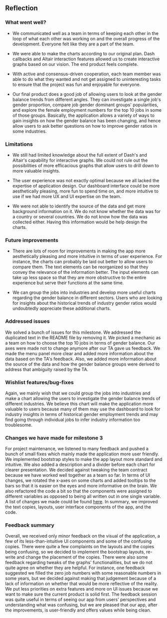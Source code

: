 ## Reflection

### What went well?

- We communicated well as a team in terms of keeping each other in the loop of what each other was working on and the overall progress of the development. Everyone felt like they are a part of the team.

- We were able to make the charts according to our original plan. Dash callbacks and Altair interaction features allowed us to create interactive graphs based on our vision. The end product feels complete.

- With active and consensus-driven cooperation, each team member was able to do what they wanted and not get assigned to uninteresting tasks to ensure that the project was fun and enjoyable for everyone.

- Our final product does a good job of allowing users to look at the gender balance trends from different angles. They can investigate a single job's gender proportion, compare job gender dominant groups' popularities, and explore the female employment numbers for the top 10 jobs in some of those groups. Basically, the application allows a variety of ways to gain insights on how the gender balance has been changing, and hence allow users to ask better questions on how to improve gender ratios in some industries.

### Limitations

- We still had limited knowledge about the full extent of Dash's and Altair's capability for interactive graphs. We could not rule out the possibilities of more efficacious graphs that allow users to drill down to more valuable insights.    

- The user experience was not exactly optimal because we all lacked the expertise of application design. Our dashboard interface could be more aesthetically pleasing, more fun to spend time on, and more intuitive to use if we had more UX and UI expertise on the team.

- We were not able to identify the source of the data and get more background information on it. We do not know whether the data was for a country or several countries. We do not know how the data was collected either. Having this information would be help design the charts.

### Future improvements

- There are lots of room for improvements in making the app more aesthetically pleasing and more intuitive in terms of user experience. For instance, the charts can probably be laid out better to allow users to compare them. The text elements can be reorganized so that they convey the relevance of the information better. The input elements can take up less space so that they are more obstructive to the entire experience but serve their functions at the same time.

- We can group the jobs into industries and develop more useful charts regarding the gender balance in different sectors. Users who are looking for insights about the historical trends of industry gender ratios would undoubtedly appreciate these additional charts.

### Addressed issues

We solved a bunch of issues for this milestone. We addressed the duplicated text in the README file by removing it. We picked a mechanic as a team on how to choose the top 10 jobs in terms of gender balance. Our axes were made not to change anymore after our TA gave us feedback. We made the menu panel more clear and added more information about the data based on the TA's feedback. Also, we added more information about the source of the data and how the gender balance groups were derived to address that ambiguity raised by the TA.

### Wishlist features/bug-fixes

Again, we mainly wish that we could group the jobs into industries and make a chart allowing the users to investigate the gender balance trends of different industries. We believe this chart will make the application more valuable to users because many of them may use the dashboard to look for industry insights in terms of historical gender employment trends and may find going through individual jobs to infer industry information too troublesome.

### Changes we have made for milestone 3

For project maintenance, we listened to many feedback and pushed a bunch of small fixes which mainly made the application more user friendly. We implemented bootstrap styles to make the app layout more standard and intuitive. We also added a description and a divider before each chart for clearer presentation. We decided against tweaking the team contract because we have worked well together as a team so far. In terms of UI changes, we rotated the x-axes on some charts and added tooltips to the bars so that it is easier on the eyes and more informative on the brain. We also refactored the code a bit so that the components were assigned to different variables as opposed to being all written out in one single variable. A list of changes we made could be found [here](https://github.com/UBC-MDS/DSCI532_Group210_JobsAnalysis/issues/36). In summary, we improved the text copies, layouts, user interface components of the app, and the code.

### Feedback summary

Overall, we received only minor feedback on the visual of the application, a few of its less-than-intuitive UI components and some of the confusing copies. There were quite a few complaints on the layouts and the copies being confusing, so we decided to implement the bootstrap layouts, re-write and change the placement of the copies. There were also some feedback regarding tweaks of the graphs' functionalities, but we do not quite agree on whether they are helpful. For instance, one feedback suggested we filled the zero job numbers with some reasonable numbers in some years, but we decided against making that judgement because of a lack of information on whether that would be more reflective of the reality. We put less priorities on extra features and more on UI issues because we want to make sure the current product is solid first. The feedback session was quite useful in terms of seeing our app from users' perspectives and understanding what was confusing, but we are pleased that our app, after the improvements, is user-friendly and offers values while being clean. 
